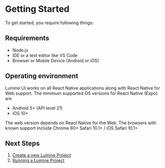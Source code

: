 # Getting Started

To get started, you require following things:

## Requirements
- Node.js 
- IDE or a text editor like VS Code
- Browser or Mobile Device (Android or iOS)

## Operating environment

Lumine UI works on all React Native applications along with React Native for Web support. The minimum supported OS versions for React Native (Expo) are

- Android 5+ (API level 21)
- iOS 10+

The web version depends on React Native for the Web. The browsers with known support include Chrome 60+ Safari 10.1+ / iOS Safari 10.1+

## Next Steps

1. [Create a new Lumine Project](/docs/create-a-new-lumine-project)
2. [Running a Lumine Project](/docs/running-a-lumine-project)